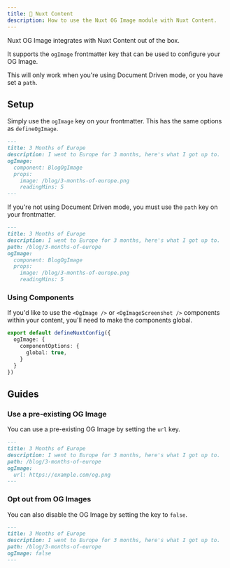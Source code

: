 ```yaml
---
title: 🔨 Nuxt Content
description: How to use the Nuxt OG Image module with Nuxt Content.
---
```


Nuxt OG Image integrates with Nuxt Content out of the box.

It supports the `ogImage` frontmatter key that can be used to configure your OG Image.

This will only work when you're using Document Driven mode, or you have set a `path`.

## Setup

Simply use the `ogImage` key on your frontmatter. This has the same options as `defineOgImage`.

```md [content/blog/3-months-of-europe.md]
---
title: 3 Months of Europe
description: I went to Europe for 3 months, here's what I got up to.
ogImage:
  component: BlogOgImage
  props:
    image: /blog/3-months-of-europe.png
    readingMins: 5
---
```

If you're not using Document Driven mode, you must use the `path` key on your frontmatter.

```md [content/blog/3-months-of-europe.md]
---
title: 3 Months of Europe
description: I went to Europe for 3 months, here's what I got up to.
path: /blog/3-months-of-europe
ogImage:
  component: BlogOgImage
  props:
    image: /blog/3-months-of-europe.png
    readingMins: 5
```


### Using Components

If you'd like to use the `<OgImage />` or `<OgImageScreenshot />` components within your content, you'll need
to make the components global.

```ts
export default defineNuxtConfig({
  ogImage: {
    componentOptions: {
      global: true,
    }
  }
})
```


## Guides

### Use a pre-existing OG Image

You can use a pre-existing OG Image by setting the `url` key.

```md [content/blog/3-months-of-europe.md]
---
title: 3 Months of Europe
description: I went to Europe for 3 months, here's what I got up to.
path: /blog/3-months-of-europe
ogImage:
  url: https://example.com/og.png
---
```

### Opt out from OG Images

You can also disable the OG Image by setting the key to `false`.

```md [content/blog/3-months-of-europe.md]
---
title: 3 Months of Europe
description: I went to Europe for 3 months, here's what I got up to.
path: /blog/3-months-of-europe
ogImage: false
---
```
